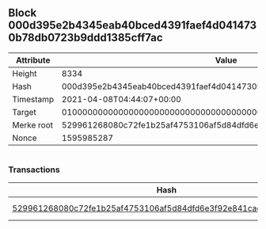 ## Block 000d395e2b4345eab40bced4391faef4d0414730b78db0723b9ddd1385cff7ac

Attribute | Value
--- | ---
Height | 8334
Hash | 000d395e2b4345eab40bced4391faef4d0414730b78db0723b9ddd1385cff7ac
Timestamp | 2021-04-08T04:44:07+00:00
Target | 0100000000000000000000000000000000000000000000000000000000000000
Merke root | 529961268080c72fe1b25af4753106af5d84dfd6e3f92e841cadbd4ad885a551
Nonce | 1595985287

```

```

### Transactions

Hash | Amount
--- | ---
[529961268080c72fe1b25af4753106af5d84dfd6e3f92e841cadbd4ad885a551](529961268080c72fe1b25af4753106af5d84dfd6e3f92e841cadbd4ad885a551.md) | 10.00000000 SKEPTI 
